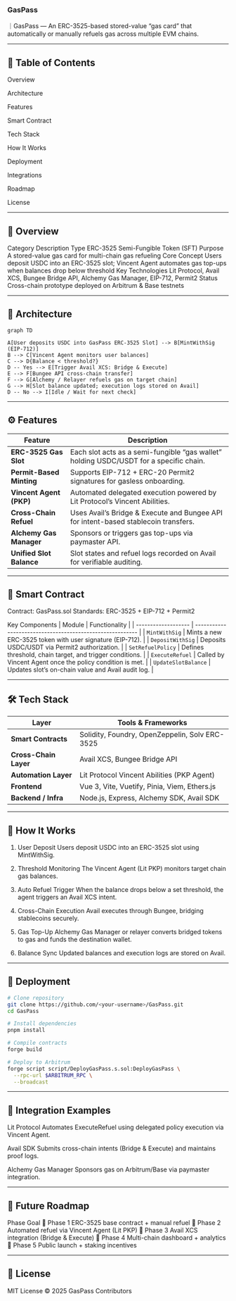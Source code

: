 ### GasPass

｜GasPass — An ERC-3525-based stored-value “gas card” that automatically or manually refuels gas across multiple EVM chains.

---
## 📑 Table of Contents

Overview

Architecture

Features

Smart Contract

Tech Stack

How It Works

Deployment

Integrations

Roadmap

License

---

## 🚀 Overview
Category	Description
Type	ERC-3525 Semi-Fungible Token (SFT)
Purpose	A stored-value gas card for multi-chain gas refueling
Core Concept	Users deposit USDC into an ERC-3525 slot; Vincent Agent automates gas top-ups when balances drop below threshold
Key Technologies	Lit Protocol, Avail XCS, Bungee Bridge API, Alchemy Gas Manager, EIP-712, Permit2
Status	Cross-chain prototype deployed on Arbitrum & Base testnets

---
## 🧠 Architecture

```mermaid
graph TD

A[User deposits USDC into GasPass ERC-3525 Slot] --> B[MintWithSig (EIP-712)]
B --> C[Vincent Agent monitors user balances]
C --> D{Balance < threshold?}
D -- Yes --> E[Trigger Avail XCS: Bridge & Execute]
E --> F[Bungee API cross-chain transfer]
F --> G[Alchemy / Relayer refuels gas on target chain]
G --> H[Slot balance updated; execution logs stored on Avail]
D -- No --> I[Idle / Wait for next check]
```

---
## ⚙️ Features

| Feature                  | Description                                                                            |
| ------------------------ | -------------------------------------------------------------------------------------- |
| **ERC-3525 Gas Slot**    | Each slot acts as a semi-fungible “gas wallet” holding USDC/USDT for a specific chain. |
| **Permit-Based Minting** | Supports EIP-712 + ERC-20 Permit2 signatures for gasless onboarding.                   |
| **Vincent Agent (PKP)**  | Automated delegated execution powered by Lit Protocol’s Vincent Abilities.             |
| **Cross-Chain Refuel**   | Uses Avail’s Bridge & Execute and Bungee API for intent-based stablecoin transfers.    |
| **Alchemy Gas Manager**  | Sponsors or triggers gas top-ups via paymaster API.                                    |
| **Unified Slot Balance** | Slot states and refuel logs recorded on Avail for verifiable auditing.                 |

---

## 🧩 Smart Contract

Contract: GasPass.sol
Standards: ERC-3525 + EIP-712 + Permit2

Key Components
| Module              | Functionality                                             |
| ------------------- | --------------------------------------------------------- |
| `MintWithSig`       | Mints a new ERC-3525 token with user signature (EIP-712). |
| `DepositWithSig`    | Deposits USDC/USDT via Permit2 authorization.             |
| `SetRefuelPolicy`   | Defines threshold, chain target, and trigger conditions.  |
| `ExecuteRefuel`     | Called by Vincent Agent once the policy condition is met. |
| `UpdateSlotBalance` | Updates slot’s on-chain value and Avail audit log.        |

---

## 🛠️ Tech Stack
| Layer                 | Tools & Frameworks                             |
| --------------------- | ---------------------------------------------- |
| **Smart Contracts**   | Solidity, Foundry, OpenZeppelin, Solv ERC-3525 |
| **Cross-Chain Layer** | Avail XCS, Bungee Bridge API                   |
| **Automation Layer**  | Lit Protocol Vincent Abilities (PKP Agent)     |
| **Frontend**          | Vue 3, Vite, Vuetify, Pinia, Viem, Ethers.js   |
| **Backend / Infra**   | Node.js, Express, Alchemy SDK, Avail SDK       |

---
## 🔄 How It Works

1. User Deposit
Users deposit USDC into an ERC-3525 slot using MintWithSig.

2. Threshold Monitoring
The Vincent Agent (Lit PKP) monitors target chain gas balances.

3. Auto Refuel Trigger
When the balance drops below a set threshold, the agent triggers an Avail XCS intent.

4. Cross-Chain Execution
Avail executes through Bungee, bridging stablecoins securely.

5. Gas Top-Up
Alchemy Gas Manager or relayer converts bridged tokens to gas and funds the destination wallet.

6. Balance Sync
Updated balances and execution logs are stored on Avail.

---

## 🧱 Deployment
```bash
# Clone repository
git clone https://github.com/<your-username>/GasPass.git
cd GasPass

# Install dependencies
pnpm install

# Compile contracts
forge build

# Deploy to Arbitrum
forge script script/DeployGasPass.s.sol:DeployGasPass \
  --rpc-url $ARBITRUM_RPC \
  --broadcast
```
---

## 🔗 Integration Examples

Lit Protocol
Automates ExecuteRefuel using delegated policy execution via Vincent Agent.

Avail SDK
Submits cross-chain intents (Bridge & Execute) and maintains proof logs.

Alchemy Gas Manager
Sponsors gas on Arbitrum/Base via paymaster integration.

---
## 🧭 Future Roadmap
Phase	Goal
🔹 Phase 1	ERC-3525 base contract + manual refuel
🔹 Phase 2	Automated refuel via Vincent Agent (Lit PKP)
🔹 Phase 3	Avail XCS integration (Bridge & Execute)
🔹 Phase 4	Multi-chain dashboard + analytics
🔹 Phase 5	Public launch + staking incentives

---
## 📜 License

MIT License © 2025 GasPass Contributors
